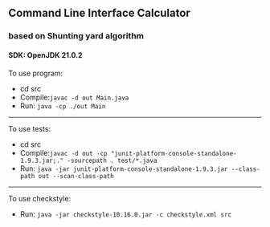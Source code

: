 ## Command Line Interface Calculator

### based on Shunting yard algorithm

#### SDK: OpenJDK 21.0.2

To use program:

* cd src
* Compile:```javac -d out Main.java```
* Run: ```java -cp ./out Main```

---

To use tests:

* cd src
* Compile:```javac -d out -cp "junit-platform-console-standalone-1.9.3.jar;." -sourcepath . test/*.java```
* Run: ```java -jar junit-platform-console-standalone-1.9.3.jar --class-path out --scan-class-path```

---

To use checkstyle:

* Run: ```java -jar checkstyle-10.16.0.jar -c checkstyle.xml src```

